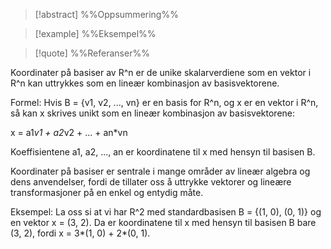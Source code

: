 
> [!abstract] %%Oppsummering%%
> 

> [!example] %%Eksempel%%
> 

> [!quote] %%Referanser%%
>


Koordinater på basiser av R^n er de unike skalarverdiene som en vektor i R^n kan uttrykkes som en lineær kombinasjon av basisvektorene. 

Formel: Hvis B = {v1, v2, ..., vn} er en basis for R^n, og x er en vektor i R^n, så kan x skrives unikt som en lineær kombinasjon av basisvektorene:

x = a1*v1 + a2*v2 + ... + an*vn

Koeffisientene a1, a2, ..., an er koordinatene til x med hensyn til basisen B.

Koordinater på basiser er sentrale i mange områder av lineær algebra og dens anvendelser, fordi de tillater oss å uttrykke vektorer og lineære transformasjoner på en enkel og entydig måte.

Eksempel: La oss si at vi har R^2 med standardbasisen B = {(1, 0), (0, 1)} og en vektor x = (3, 2). Da er koordinatene til x med hensyn til basisen B bare (3, 2), fordi x = 3*(1, 0) + 2*(0, 1).